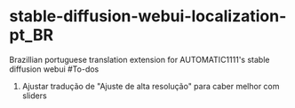 # stable-diffusion-webui-localization-pt_BR
Brazillian portuguese translation extension for AUTOMATIC1111's stable diffusion webui
#To-dos
 1. Ajustar tradução de "Ajuste de alta resolução" para caber melhor com sliders
